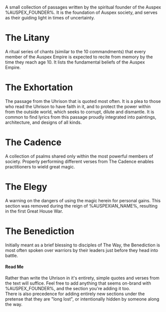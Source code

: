 A small collection of passages written by the spiritual founder of the Auspex %AUSPEX_FOUNDER%. It is the foundation of Auspex society, and serves as their guiding light in times of uncertainty.

# The Litany
A ritual series of chants (similar to the 10 commandments) that every member of the Auspex Empire is expected to recite from memory by the time they reach age 10. It lists the fundamental beliefs of the Auspex Empire.
# The Exhortation
The passage from the Uhrison that is quoted most often. It is a plea to those who read the Uhrison to have faith in it, and to protect the power within from the outside world, which seeks to corrupt, dilute and dismantle. It is common to find lyrics from this passage proudly integrated into paintings, architecture, and designs of all kinds.
# The Cadence
A collection of psalms shared only within the most powerful members of society. Properly performing different verses from The Cadence enables practitioners to wield great magic.
# The Elegy
A warning on the dangers of using the magic herein for personal gains. This section was removed during the reign of %AUSPEXIAN_NAME%, resulting in the first Great House War.
# The Benediction
Initially meant as a brief blessing to disciples of The Way, the Benediction is most often spoken over warriors by their leaders just before they head into battle.


#### Read Me
Rather than write the Uhrison in it's entirety, simple quotes and verses from the text will suffice. Feel free to add anything that seems on-brand with %AUSPEX_FOUNDER%, and the section you're adding it too.  
There is also precedence for adding entirely new sections under the pretense that they are "long lost", or intentionally hidden by someone along the way.
